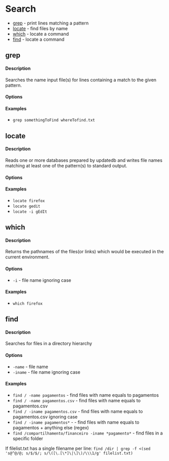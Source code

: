 # Search

* [grep](#grep) - print lines matching a pattern
* [locate](#locate) - find files by name
* [which](#which) - locate a command
* [find](#find) - locate a command

## grep

#### Description
Searches the name input file(s) for lines containing a match to the given pattern.

#### Options

#### Examples
* `grep somethingToFind whereTofind.txt`

## locate

#### Description
Reads one or more databases prepared by updatedb and writes file names matching at least one of the pattern(s) to standard output.

#### Options

#### Examples
* `locate firefox`
* `locate gedit`
* `locate -i gEdIt`

## which

#### Description
Returns the pathnames of the files(or links) which would be executed in the current environment.

#### Options
* `-i` - file name ignoring case

#### Examples
* `which firefox`

## find

#### Description
Searches for files in a directory hierarchy

#### Options
* `-name` - file name 
* `-iname` - file name ignoring case

#### Examples
* `find / -name pagamentos` - find files with name equals to pagamentos
* `find / -name pagamentos.csv` - find files with name equals to pagamentos.csv
* `find / -iname pagamentos.csv` - find files with name equals to pagamentos.csv ignoring case
* `find / -iname pagamentos*` - - find files with name equals to pagamentos + anything else (regex)
* `find /compartilhamento/financeiro -iname *pagamento*` - find files in a specific folder


If filelist.txt has a single filename per line:
`find /dir | grep -f <(sed 's@^@/@; s/$/$/; s/\([\.[\*]\|\]\)/\\\1/g' filelist.txt)`
